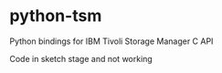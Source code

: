 python-tsm
==========

Python bindings for IBM Tivoli Storage Manager C API

Code in sketch stage and not working
